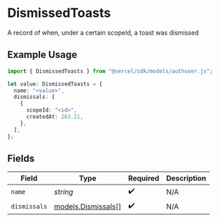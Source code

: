 # DismissedToasts

A record of when, under a certain scopeId, a toast was dismissed

## Example Usage

```typescript
import { DismissedToasts } from "@vercel/sdk/models/authuser.js";

let value: DismissedToasts = {
  name: "<value>",
  dismissals: [
    {
      scopeId: "<id>",
      createdAt: 263.21,
    },
  ],
};
```

## Fields

| Field                                          | Type                                           | Required                                       | Description                                    |
| ---------------------------------------------- | ---------------------------------------------- | ---------------------------------------------- | ---------------------------------------------- |
| `name`                                         | *string*                                       | :heavy_check_mark:                             | N/A                                            |
| `dismissals`                                   | [models.Dismissals](../models/dismissals.md)[] | :heavy_check_mark:                             | N/A                                            |